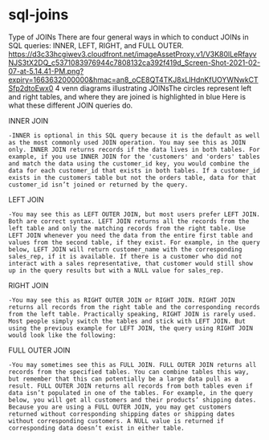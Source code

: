 # sql-joins
Type of JOINs
There are four general ways in which to conduct JOINs in SQL queries: INNER, LEFT, RIGHT, and FULL OUTER.
<img>https://d3c33hcgiwev3.cloudfront.net/imageAssetProxy.v1/V3K80lLeRfayvNJS3tX2DQ_c5371083976944c7808132ca392f419d_Screen-Shot-2021-02-07-at-5.14.41-PM.png?expiry=1663632000000&hmac=an8_oCE8QT4TKJ8xLlHdnKfUOYWNwkCTSfp2dtoEwx0</img>
4 venn diagrams illustrating JOINsThe circles represent left and right tables, and where they are joined is highlighted in blue
Here is what these different JOIN queries do.

INNER JOIN

    -INNER is optional in this SQL query because it is the default as well as the most commonly used JOIN operation. You may see this as JOIN only. INNER JOIN returns records if the data lives in both tables. For example, if you use INNER JOIN for the 'customers' and 'orders' tables and match the data using the customer_id key, you would combine the data for each customer_id that exists in both tables. If a customer_id exists in the customers table but not the orders table, data for that customer_id isn’t joined or returned by the query. 

LEFT JOIN

    -You may see this as LEFT OUTER JOIN, but most users prefer LEFT JOIN. Both are correct syntax. LEFT JOIN returns all the records from the left table and only the matching records from the right table. Use LEFT JOIN whenever you need the data from the entire first table and values from the second table, if they exist. For example, in the query below, LEFT JOIN will return customer_name with the corresponding sales_rep, if it is available. If there is a customer who did not interact with a sales representative, that customer would still show up in the query results but with a NULL value for sales_rep.



RIGHT JOIN

    -You may see this as RIGHT OUTER JOIN or RIGHT JOIN. RIGHT JOIN returns all records from the right table and the corresponding records from the left table. Practically speaking, RIGHT JOIN is rarely used. Most people simply switch the tables and stick with LEFT JOIN. But using the previous example for LEFT JOIN, the query using RIGHT JOIN would look like the following:


FULL OUTER JOIN

    -You may sometimes see this as FULL JOIN. FULL OUTER JOIN returns all records from the specified tables. You can combine tables this way, but remember that this can potentially be a large data pull as a result. FULL OUTER JOIN returns all records from both tables even if data isn’t populated in one of the tables. For example, in the query below, you will get all customers and their products’ shipping dates. Because you are using a FULL OUTER JOIN, you may get customers returned without corresponding shipping dates or shipping dates without corresponding customers. A NULL value is returned if corresponding data doesn’t exist in either table.